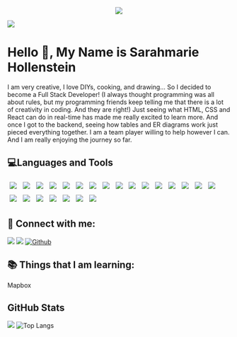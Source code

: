 <p align="center"><img src="https://thumbs.gfycat.com/BaggyUnfinishedFlycatcher-size_restricted.gif"/></p>





![](https://img.shields.io/github/followers/sarahmarie1976?style=social) 

# Hello 👋, My Name is Sarahmarie Hollenstein

 I am very creative, I love DIYs, cooking, and drawing... So I decided to become a Full Stack Developer! (I always thought programming was all about rules, but my programming friends keep telling me that there is a lot of creativity in coding. And they are right!) Just seeing what HTML, CSS and React can do in real-time has made me really excited to learn more. And once I got to the backend, seeing how tables and ER diagrams work just pieced everything together. I am a team player willing to help however I can. And I am really enjoying the journey so far.

## 💻Languages and Tools    

<img src="https://img.shields.io/badge/BackEnd-Express.js-informational?style=flat&logo=express.js&logoColor=white&color=4AB197" style="margin:5px" /> <img src="https://img.shields.io/badge/BackEnd-Node.js-informational?style=flat&logo=node.js&logoColor=white&color=4AB197" style="margin:5px" /> <img src="https://img.shields.io/badge/Tool-Postman-informational?style=flat&logo=postman&logoColor=white&color=4AB197" style="margin:5px" /> <img src="https://img.shields.io/badge/BackEnd-JWT-informational?style=flat&logo=jwt&logoColor=white&color=4AB197" style="margin:5px" /> <img src="https://img.shields.io/badge/BackEnd-Knex.js-informational?style=flat&logo=knex.js&logoColor=white&color=4AB197" style="margin:5px" /> <img src="https://img.shields.io/badge/FrontEnd-HTML-informational?style=flat&logo=html&logoColor=white&color=4AB197" style="margin:5px" /> <img src="https://img.shields.io/badge/FrontEnd-CSS-informational?style=flat&logo=css&logoColor=white&color=4AB197" style="margin:5px" /> <img src="https://img.shields.io/badge/FrontEnd-LESS.CSS-informational?style=flat&logo=less.css&logoColor=white&color=4AB197" style="margin:5px" /> <img src="https://img.shields.io/badge/FrontEnd-React-informational?style=flat&logo=react&logoColor=white&color=4AB197" style="margin:5px" /> <img src="https://img.shields.io/badge/FrontEnd-ReactStrap-informational?style=flat&logo=reactstrap&logoColor=white&color=4AB197" style="margin:5px" /> <img src="https://img.shields.io/badge/Testing-ReactValidation-informational?style=flat&logo=reactvalidation&logoColor=white&color=4AB197" style="margin:5px" /> <img src="https://img.shields.io/badge/Testing-YUP-informational?style=flat&logo=yup&logoColor=white&color=4AB197" style="margin:5px" /> <img src="https://img.shields.io/badge/FrontEnd-JavaScript-informational?style=flat&logo=javascript&logoColor=white&color=4AB197" style="margin:5px" /> <img src="https://img.shields.io/badge/FrontEnd-Redux-informational?style=flat&logo=redux&logoColor=white&color=4AB197" style="margin:5px" /> <img src="https://img.shields.io/badge/Tool-AntDesign-informational?style=flat&logo=antdesign&logoColor=white&color=4AB197" style="margin:5px" /> <img src="https://img.shields.io/badge/Tool-Whimsical-informational?style=flat&logo=whimsical&logoColor=white&color=4AB197" style="margin:5px" /> <img src="https://img.shields.io/badge/Tool-DBDesign-informational?style=flat&logo=dbdesign&logoColor=white&color=4AB197" style="margin:5px" /> <img src="https://img.shields.io/badge/Code-PHP-informational?style=flat&logo=php&logoColor=white&color=4AB197" style="margin:5px" /> <img src="https://img.shields.io/badge/Code-Python-informational?style=flat&logo=python&logoColor=white&color=4AB197" style="margin:5px" /> <img src="https://img.shields.io/badge/Tool-SQLite-informational?style=flat&logo=sqlite&logoColor=white&color=4AB197" style="margin:5px" /> <img src="https://img.shields.io/badge/Tool-PostgreSQL-informational?style=flat&logo=postgresql&logoColor=white&color=4AB197" style="margin:5px" /> <img src="https://img.shields.io/badge/Tool-NPM-informational?style=flat&logo=npm&logoColor=white&color=4AB197" style="margin:5px" /> <img src="https://img.shields.io/badge/Tool-Yarn-informational?style=flat&logo=yarn&logoColor=white&color=4AB197" style="margin:5px" /> 





## 🤝 Connect with me: 
 
[![](https://img.shields.io/static/v1?label&message=Linkedin&color=blue&logo=linkedin)](https://www.linkedin.com/in/sarahmarie-hollenstein-258374115/)
[![](https://img.shields.io/static/v1?label&message=Email&color=gray&logo=gmail)](mailto:sholle7@gmail.com)
[![Github](https://img.shields.io/badge/-Github-000?style=flat&logo=Github&logoColor=white)](https://github.com/sarahmarie1976)
 
## 📚 Things that I am learning: 
 Mapbox
 
 ## GitHub Stats
![](https://github-readme-stats.jha-vineet69.vercel.app/api?username=sarahmarie1976&hide=stars&show_icons=true&hide_border=true&theme=midnight-purple) ![Top Langs](https://github-readme-stats.vercel.app/api/top-langs/?username=sarahmarie1976&hide=smalltalk&theme=midnight-purple&layout=compact&hide_border=true)
